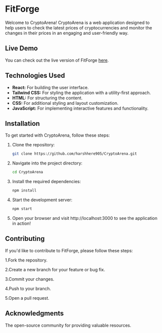 # FitForge

Welcome to CryptoArena! CryptoArena is a web application designed to help users to check the latest prices of cryptocurrencies and monitor the changes in their prices in an engaging and user-friendly way.

## Live Demo

You can check out the live version of FitForge [here](https://crypto-arena-grand.netlify.app/).

## Technologies Used

- **React:** For building the user interface.
- **Tailwind CSS:** For styling the application with a utility-first approach.
- **HTML:** For structuring the content.
- **CSS:** For additional styling and layout customization.
- **JavaScript:** For implementing interactive features and functionality.

## Installation

To get started with CryptoArena, follow these steps:

1. Clone the repository:
   ```bash
   git clone https://github.com/harshhere905/CryptoArena.git
2. Navigate into the project directory:
   ```bash
   cd CryptoArena
3. Install the required dependencies:
   ```bash
   npm install
4. Start the development server:
   ```bash
   npm start
5. Open your browser and visit http://localhost:3000 to see the application in action!

## Contributing
If you'd like to contribute to FitForge, please follow these steps:

1.Fork the repository.

2.Create a new branch for your feature or bug fix.

3.Commit your changes.

4.Push to your branch.

5.Open a pull request.

## Acknowledgments
The open-source community for providing valuable resources.
